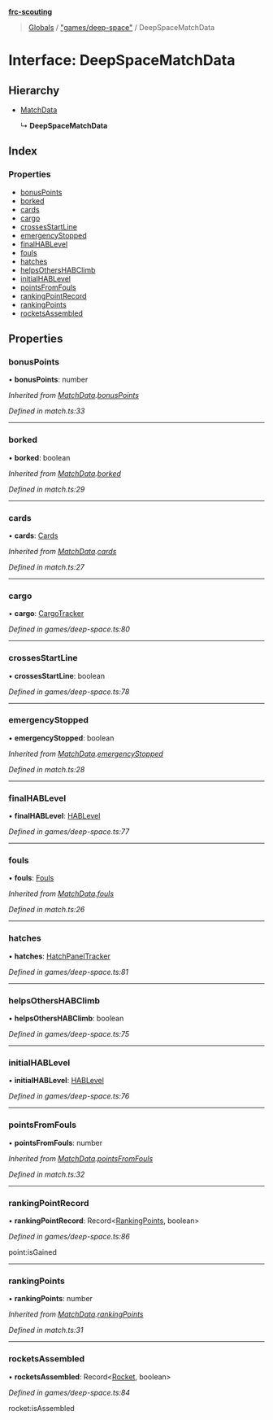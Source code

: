 **[frc-scouting](../README.md)**

> [Globals](../globals.md) / ["games/deep-space"](../modules/_games_deep_space_.md) / DeepSpaceMatchData

# Interface: DeepSpaceMatchData

## Hierarchy

* [MatchData](_match_.matchdata.md)

  ↳ **DeepSpaceMatchData**

## Index

### Properties

* [bonusPoints](_games_deep_space_.deepspacematchdata.md#bonuspoints)
* [borked](_games_deep_space_.deepspacematchdata.md#borked)
* [cards](_games_deep_space_.deepspacematchdata.md#cards)
* [cargo](_games_deep_space_.deepspacematchdata.md#cargo)
* [crossesStartLine](_games_deep_space_.deepspacematchdata.md#crossesstartline)
* [emergencyStopped](_games_deep_space_.deepspacematchdata.md#emergencystopped)
* [finalHABLevel](_games_deep_space_.deepspacematchdata.md#finalhablevel)
* [fouls](_games_deep_space_.deepspacematchdata.md#fouls)
* [hatches](_games_deep_space_.deepspacematchdata.md#hatches)
* [helpsOthersHABClimb](_games_deep_space_.deepspacematchdata.md#helpsothershabclimb)
* [initialHABLevel](_games_deep_space_.deepspacematchdata.md#initialhablevel)
* [pointsFromFouls](_games_deep_space_.deepspacematchdata.md#pointsfromfouls)
* [rankingPointRecord](_games_deep_space_.deepspacematchdata.md#rankingpointrecord)
* [rankingPoints](_games_deep_space_.deepspacematchdata.md#rankingpoints)
* [rocketsAssembled](_games_deep_space_.deepspacematchdata.md#rocketsassembled)

## Properties

### bonusPoints

•  **bonusPoints**: number

*Inherited from [MatchData](_match_.matchdata.md).[bonusPoints](_match_.matchdata.md#bonuspoints)*

*Defined in match.ts:33*

___

### borked

•  **borked**: boolean

*Inherited from [MatchData](_match_.matchdata.md).[borked](_match_.matchdata.md#borked)*

*Defined in match.ts:29*

___

### cards

•  **cards**: [Cards](_match_.cards.md)

*Inherited from [MatchData](_match_.matchdata.md).[cards](_match_.matchdata.md#cards)*

*Defined in match.ts:27*

___

### cargo

•  **cargo**: [CargoTracker](../classes/_games_deep_space_.cargotracker.md)

*Defined in games/deep-space.ts:80*

___

### crossesStartLine

•  **crossesStartLine**: boolean

*Defined in games/deep-space.ts:78*

___

### emergencyStopped

•  **emergencyStopped**: boolean

*Inherited from [MatchData](_match_.matchdata.md).[emergencyStopped](_match_.matchdata.md#emergencystopped)*

*Defined in match.ts:28*

___

### finalHABLevel

•  **finalHABLevel**: [HABLevel](../modules/_games_deep_space_.md#hablevel)

*Defined in games/deep-space.ts:77*

___

### fouls

•  **fouls**: [Fouls](_match_.fouls.md)

*Inherited from [MatchData](_match_.matchdata.md).[fouls](_match_.matchdata.md#fouls)*

*Defined in match.ts:26*

___

### hatches

•  **hatches**: [HatchPanelTracker](../classes/_games_deep_space_.hatchpaneltracker.md)

*Defined in games/deep-space.ts:81*

___

### helpsOthersHABClimb

•  **helpsOthersHABClimb**: boolean

*Defined in games/deep-space.ts:75*

___

### initialHABLevel

•  **initialHABLevel**: [HABLevel](../modules/_games_deep_space_.md#hablevel)

*Defined in games/deep-space.ts:76*

___

### pointsFromFouls

•  **pointsFromFouls**: number

*Inherited from [MatchData](_match_.matchdata.md).[pointsFromFouls](_match_.matchdata.md#pointsfromfouls)*

*Defined in match.ts:32*

___

### rankingPointRecord

•  **rankingPointRecord**: Record\<[RankingPoints](../modules/_games_deep_space_.md#rankingpoints), boolean>

*Defined in games/deep-space.ts:86*

point:isGained

___

### rankingPoints

•  **rankingPoints**: number

*Inherited from [MatchData](_match_.matchdata.md).[rankingPoints](_match_.matchdata.md#rankingpoints)*

*Defined in match.ts:31*

___

### rocketsAssembled

•  **rocketsAssembled**: Record\<[Rocket](../modules/_games_deep_space_.md#rocket), boolean>

*Defined in games/deep-space.ts:84*

rocket:isAssembled

